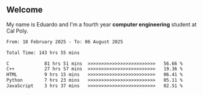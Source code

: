 ## Welcome

 My name is Eduardo and I'm a fourth year **computer engineering** student at Cal Poly.

<!--START_SECTION:waka-->

```txt
From: 18 February 2025 - To: 06 August 2025

Total Time: 143 hrs 55 mins

C             81 hrs 51 mins  >>>>>>>>>>>>>>>>>>>>>>>>>   56.66 %
C++           27 hrs 57 mins  >>>>>>>>>>>>>>>>>>>>>>>>>   19.36 %
HTML          9 hrs 15 mins   >>>>>>>>>>>>>>>>>>>>>>>>>   06.41 %
Python        7 hrs 23 mins   >>>>>>>>>>>>>>>>>>>>>>>>>   05.11 %
JavaScript    3 hrs 37 mins   >>>>>>>>>>>>>>>>>>>>>>>>>   02.51 %
```

<!--END_SECTION:waka-->

<!--
**lalog12/lalog12** is a ✨ _special_ ✨ repository because its `README.md` (this file) appears on your GitHub profile.

Here are some ideas to get you started:

- 🔭 I’m currently working on ...
- 🌱 I’m currently learning ...
- 👯 I’m looking to collaborate on ...
- 🤔 I’m looking for help with ...
- 💬 Ask me about ...
- 📫 How to reach me: ...
- 😄 Pronouns: ...
- ⚡ Fun fact: ...
-->
